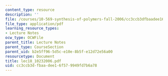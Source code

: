 ```yaml
---
content_type: resource
description: ''
file: /courses/10-569-synthesis-of-polymers-fall-2006/cc3ccb3dfbaadee16f579949fd7b6a78_lec18_10232006.pdf
file_type: application/pdf
learning_resource_types:
- Lecture Notes
ocw_type: OCWFile
parent_title: Lecture Notes
parent_type: CourseSection
parent_uid: b2e5ff96-5d5c-e10e-8b5f-e12d72e56a00
resourcetype: Document
title: lec18_10232006.pdf
uid: cc3ccb3d-fbaa-dee1-6f57-9949fd7b6a78
---
```

